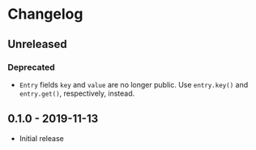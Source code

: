 # Changelog

## Unreleased

### Deprecated

  * `Entry` fields `key` and `value` are no longer public. Use `entry.key()`
    and `entry.get()`, respectively, instead.

## 0.1.0 - 2019-11-13

  * Initial release
